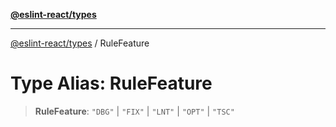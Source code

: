 [**@eslint-react/types**](../README.md)

***

[@eslint-react/types](../README.md) / RuleFeature

# Type Alias: RuleFeature

> **RuleFeature**: `"DBG"` \| `"FIX"` \| `"LNT"` \| `"OPT"` \| `"TSC"`
